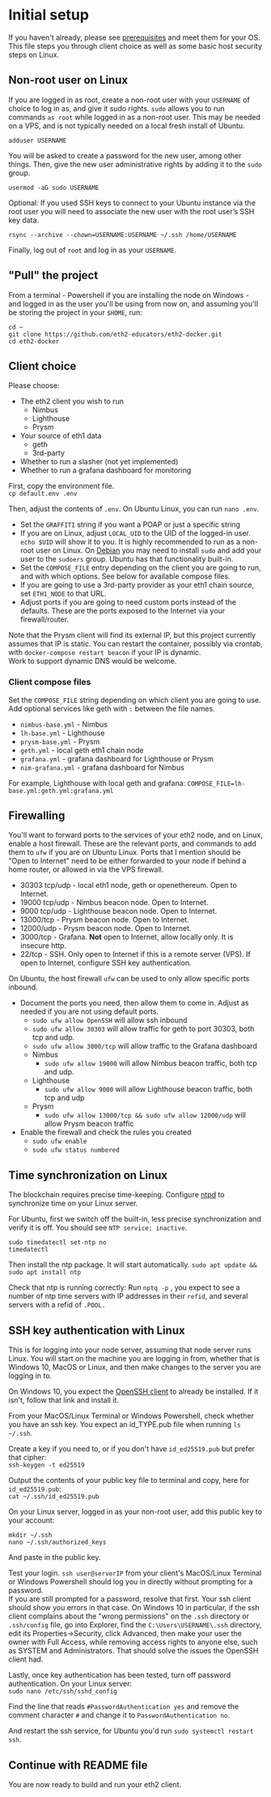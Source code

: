 # Initial setup

If you haven't already, please see [prerequisites](PREREQUISITES.md) and meet them for your OS.
This file steps you through client choice as well as some basic host security steps on Linux.

## Non-root user on Linux

If you are logged in as root, create a non-root user with your `USERNAME` of choice to log in as,
and give it sudo rights. `sudo` allows you to run commands `as root` while logged in as a non-root
user. This may be needed on a VPS, and is not typically needed on a local fresh install of Ubuntu.

```
adduser USERNAME
```

You will be asked to create a password for the new user, among other things. Then, give the new user
administrative rights by adding it to the `sudo` group.

```
usermod -aG sudo USERNAME
```

Optional: If you used SSH keys to connect to your Ubuntu instance via the root user you
will need to associate the new user with the root user’s SSH key data.

`rsync --archive --chown=USERNAME:USERNAME ~/.ssh /home/USERNAME`

Finally, log out of `root` and log in as your `USERNAME`.

## "Pull" the project

From a terminal - Powershell if you are installing the node on Windows - and logged in as the user
you'll be using from now on, and assuming you'll be storing the project in your `$HOME`, run:

```
cd ~
git clone https://github.com/eth2-educators/eth2-docker.git
cd eth2-docker
```

## Client choice

Please choose:
- The eth2 client you wish to run
  - Nimbus
  - Lighthouse
  - Prysm
- Your source of eth1 data
  - geth
  - 3rd-party
- Whether to run a slasher (not yet implemented)
- Whether to run a grafana dashboard for monitoring

First, copy the environment file.<br />
`cp default.env .env`

Then, adjust the contents of `.env`. On Ubuntu Linux, you can run `nano .env`.
- Set the `GRAFFITI` string if you want a POAP or just a specific string
- If you are on Linux, adjust `LOCAL_UID` to the UID of the logged-in user. 
`echo $UID` will show it to you. It is highly recommended to run as a non-root
user on Linux. On [Debian](https://devconnected.com/how-to-add-a-user-to-sudoers-on-debian-10-buster/)
you may need to install `sudo` and add your user to the `sudoers` group. Ubuntu
has that functionality built-in.
- Set the `COMPOSE_FILE` entry depending on the client you are going to run,
and with which options. See below for available compose files.
- If you are going to use a 3rd-party provider as your eth1 chain source, set `ETH1_NODE` to that URL.
- Adjust ports if you are going to need custom ports instead of the defaults. These are the ports
exposed to the Internet via your firewall/router.

Note that the Prysm client will find its external IP, but this project currently assumes
that IP is static. You can restart the container, possibly via crontab, with
`docker-compose restart beacon` if your IP is dynamic.<br />
Work to support dynamic DNS would be welcome.

### Client compose files

Set the `COMPOSE_FILE` string depending on which client you are going to use. Add optional services like
geth with `:` between the file names.
- `nimbus-base.yml` - Nimbus
- `lh-base.yml` - Lighthouse
- `prysm-base.yml` - Prysm
- `geth.yml` - local geth eth1 chain node
- `grafana.yml` - grafana dashboard for Lighthouse or Prysm
- `nim-grafana.yml` - grafana dashboard for Nimbus

For example, Lighthouse with local geth and grafana:
`COMPOSE_FILE=lh-base.yml:geth.yml:grafana.yml`

## Firewalling

You'll want to forward ports to the services of your eth2 node, and on Linux, enable a host firewall.
These are the relevant ports, and commands to add them to `ufw` if you are on Ubuntu Linux.
Ports that I mention should be "Open to Internet" need to be either forwarded
to your node if behind a home router, or allowed in via the VPS firewall.

- 30303 tcp/udp - local eth1 node, geth or openethereum. Open to Internet.
- 19000 tcp/udp - Nimbus beacon node. Open to Internet.
- 9000 tcp/udp - Lighthouse beacon node. Open to Internet.
- 13000/tcp - Prysm beacon node. Open to Internet.
- 12000/udp - Prysm beacon node. Open to Internet.
- 3000/tcp - Grafana. **Not** open to Internet, allow locally only. It is insecure http.
- 22/tcp - SSH. Only open to Internet if this is a remote server (VPS). If open to Internet, configure
  SSH key authentication.

On Ubuntu, the host firewall `ufw` can be used to only allow specific ports inbound.
* Document the ports you need, then allow them to come in. Adjust as needed if you are
  not using default ports.
  * `sudo ufw allow OpenSSH` will allow ssh inbound
  * `sudo ufw allow 30303` will allow traffic for geth to port 30303, both tcp and udp.
  * `sudo ufw allow 3000/tcp` will allow traffic to the Grafana dashboard
  * Nimbus
    * `sudo ufw allow 19000` will allow Nimbus beacon traffic, both tcp and udp.
  * Lighthouse
    * `sudo ufw allow 9000` will allow Lighthouse beacon traffic, both tcp and udp
  * Prysm
    * `sudo ufw allow 13000/tcp && sudo ufw allow 12000/udp` will allow Prysm beacon traffic
* Enable the firewall and check the rules you created
  * `sudo ufw enable`
  * `sudo ufw status numbered`

## Time synchronization on Linux

The blockchain requires precise time-keeping. Configure [ntpd](https://en.wikipedia.org/wiki/Network_Time_Protocol)
to synchronize time on your Linux server.

For Ubuntu, first we switch off the built-in, less precise synchronization and verify it is off. You should see
`NTP service: inactive`.

```
sudo timedatectl set-ntp no
timedatectl
```

Then install the ntp package. It will start automatically. `sudo apt update && sudo apt install ntp`

Check that ntp is running correctly: Run `nptq -p` , you expect to see a number of ntp time servers with
IP addresses in their `refid`, and several servers with a refid of `.POOL.`

## SSH key authentication with Linux

This is for logging into your node server, assuming that node server runs Linux. You will start
on the machine you are logging in from, whether that is Windows 10, MacOS or Linux, and then
make changes to the server you are logging in to.

On Windows 10, you expect the [OpenSSH client](https://winaero.com/blog/enable-openssh-client-windows-10/)
to already be installed. If it isn't, follow that link and install it.

From your MacOS/Linux Terminal or Windows Powershell, check whether you have an ssh key. You expect an id_TYPE.pub
file when running `ls ~/.ssh`.

Create a key if you need to, or if you don't have `id_ed25519.pub` but prefer that cipher:<br />
`ssh-keygen -t ed25519`

Output the contents of your public key file to terminal and copy, here for `id_ed25519.pub`:<br />
`cat ~/.ssh/id_ed25519.pub`

On your Linux server, logged in as your non-root user, add this public key to your account:<br />
```
mkdir ~/.ssh
nano ~/.ssh/authorized_keys
```
And paste in the public key.

Test your login. `ssh user@serverIP` from your client's MacOS/Linux Terminal or Windows Powershell should log you in
directly without prompting for a password.<br />
If you are still prompted for a password, resolve that first. Your ssh client should show you errors in that case.
On Windows 10 in particular, if the ssh client complains about the "wrong permissions" on the `.ssh` directory or
`.ssh/config` file, go into Explorer, find the `C:\Users\USERNAME\.ssh` directory, edit its Properties->Security, click
Advanced, then make your user the owner with Full Access, while removing access rights to anyone else, such as SYSTEM
and Administrators. That should solve the issues the OpenSSH client had.

Lastly, once key authentication has been tested, turn off password authentication. On your Linux server:<br />
`sudo nano /etc/ssh/sshd_config`

Find the line that reads `#PasswordAuthentication yes` and remove the comment character `#` and change it to `PasswordAuthentication no`.

And restart the ssh service, for Ubuntu you'd run `sudo systemctl restart ssh`.

## Continue with README file

You are now ready to build and run your eth2 client.
